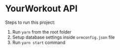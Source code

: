# YourWorkout API

Steps to run this project:

1. Run `yarn` from the root folder
2. Setup database settings inside `ormconfig.json` file
3. Run `yarn start` command
